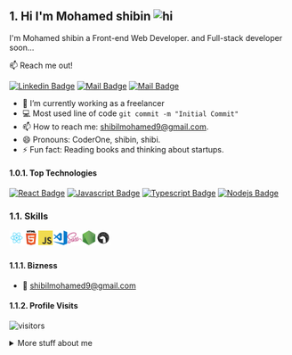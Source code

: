 ## 1. Hi I'm Mohamed shibin <img src="https://user-images.githubusercontent.com/1303154/88677602-1635ba80-d120-11ea-84d8-d263ba5fc3c0.gif" width="28px" alt="hi">

I'm Mohamed shibin a Front-end Web Developer. and Full-stack developer soon...

:mailbox: Reach me out!

[![Linkedin Badge](https://img.shields.io/badge/mohdshibin-0e76a8?style=flat&labelColor=0e76a8&logo=linkedin&logoColor=white)](https://www.linkedin.com/in/mohd-shibin-a689081b6/) [![Mail Badge](https://img.shields.io/badge/-@mohamedshibindev-e84393?style=flat&labelColor=e84393&logo=instagram&logoColor=white)](https://www.instagram.com/mohamedshibindev/) [![Mail Badge](https://img.shields.io/badge/mohamedshibin-c0392b?style=flat&labelColor=c0392b&logo=gmail&logoColor=white)](mailto:shibilmohamed9@gmail.com)

<!-- TODO: Add last video link -->

- 🔭 I’m currently working as a freelancer
- :computer: Most used line of code `git commit -m "Initial Commit"`
- 📫 How to reach me: shibilmohamed9@gmail.com.
- 😄 Pronouns: CoderOne, shibin, shibi.
- ⚡ Fun fact: Reading books and thinking about startups.

#### 1.0.1. Top Technologies

<!-- TODO: Make technologies links takes you to repositories -->

[![React Badge](https://img.shields.io/badge/-React-61DBFB?style=for-the-badge&labelColor=black&logo=react&logoColor=61DBFB)](#) [![Javascript Badge](https://img.shields.io/badge/-Javascript-F0DB4F?style=for-the-badge&labelColor=black&logo=javascript&logoColor=F0DB4F)](#) [![Typescript Badge](https://img.shields.io/badge/-Typescript-007acc?style=for-the-badge&labelColor=black&logo=typescript&logoColor=007acc)](#) [![Nodejs Badge](https://img.shields.io/badge/-Nodejs-3C873A?style=for-the-badge&labelColor=black&logo=node.js&logoColor=3C873A)](#)

### 1.1. Skills

<img align="left" alt="React" width="26px" src="https://raw.githubusercontent.com/github/explore/80688e429a7d4ef2fca1e82350fe8e3517d3494d/topics/react/react.png" />

<img align="left" alt="HTML5" width="26px" src="https://raw.githubusercontent.com/github/explore/80688e429a7d4ef2fca1e82350fe8e3517d3494d/topics/html/html.png" />

<img align="left" alt="JavaScript" width="26px" src="https://raw.githubusercontent.com/github/explore/80688e429a7d4ef2fca1e82350fe8e3517d3494d/topics/javascript/javascript.png" />

<img align="left" alt="Visual Studio Code" width="26px" src="https://raw.githubusercontent.com/github/explore/80688e429a7d4ef2fca1e82350fe8e3517d3494d/topics/visual-studio-code/visual-studio-code.png" />

<img align="left" alt="Sass" width="26px" src="https://raw.githubusercontent.com/github/explore/80688e429a7d4ef2fca1e82350fe8e3517d3494d/topics/sass/sass.png" />

<img align="left" alt="Node.js" width="26px" src="https://raw.githubusercontent.com/github/explore/80688e429a7d4ef2fca1e82350fe8e3517d3494d/topics/nodejs/nodejs.png" />

<img align="left" alt="Deno" width="26px" src="https://raw.githubusercontent.com/github/explore/361e2821e2dea67711cde99c9c40ed357061cf27/topics/deno/deno.png" />

<br />
<br />

#### 1.1.1. Bizness

- :email: shibilmohamed9@gmail.com

#### 1.1.2. Profile Visits

![visitors](https://visitor-badge.glitch.me/badge?page_id=shibil102)

<details>
<summary>
  More stuff about me
</summary>

<br >

<!--END_SECTION:waka-->

#### 1.1.5. Github Stats

![shibin's github stats](https://github-readme-stats.vercel.app/api?username=shibil102&count_private=true&theme=tokyonight&hide=contribs,prs)

</details>
